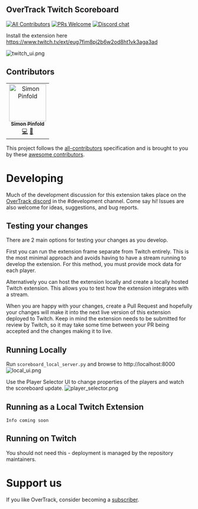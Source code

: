 OverTrack Twitch Scoreboard
---

[![All Contributors](https://img.shields.io/badge/all_contributors-1-orange.svg?style=flat-square)](#contributors)
[![PRs Welcome](https://img.shields.io/badge/PRs-welcome-brightgreen.svg?style=flat-square)](http://makeapullrequest.com)
[![Discord chat](https://img.shields.io/badge/chat-on_discord-008080.svg?style=flat-square)](https://discord.gg/JywstAB)

Install the extension here
https://www.twitch.tv/ext/eug7fim8pj2b6w2od8ht1vk3aga3ad

![twitch_ui.png](https://raw.githubusercontent.com/overtrack-gg/overtrack-twitch-extension/readme-images/twitch_ui.png)

## Contributors
<!-- ALL-CONTRIBUTORS-LIST:START - Do not remove or modify this section -->
<!-- prettier-ignore -->
<table><tr><td align="center"><a href="https://github.com/synap5e"><img src="https://avatars2.githubusercontent.com/u/2515062?v=4" width="100px;" alt="Simon Pinfold"/><br /><sub><b>Simon Pinfold</b></sub></a><br /><a href="https://github.com/overtrack-gg/overtrack-twitch-extension/commits?author=synap5e" title="Code">💻</a> <a href="#design-synap5e" title="Design">🎨</a></td></tr></table>
<!-- ALL-CONTRIBUTORS-LIST:END -->

This project follows the [all-contributors](https://github.com/all-contributors/all-contributors) specification and is 
brought to you by these [awesome contributors](./CONTRIBUTORS.md).

# Developing

Much of the development discussion for this extension takes place on the [OverTrack discord](https://discord.gg/JywstAB) in the #development channel.
Come say hi!
Issues are also welcome for ideas, suggestions, and bug reports.

## Testing your changes
There are 2 main options for testing your changes as you develop.

First you can run the extension frame separate from Twitch entirely. 
This is the most minimal approach and avoids having to have a stream running to develop the extension.
For this method, you must provide mock data for each player.

Alternatively you can host the extension locally and create a locally hosted Twitch extension.
This allows you to test how the extension integrates with a stream.

When you are happy with your changes, create a Pull Request and hopefully your changes will make it into the next 
live version of this extension deployed to Twitch. Keep in mind the extension needs to be submitted for review by
Twitch, so it may take some time between your PR being accepted and the changes making it to live.

## Running Locally

Run `scoreboard_local_server.py` and browse to http://localhost:8000
![local_ui.png](https://raw.githubusercontent.com/overtrack-gg/overtrack-twitch-extension/readme-images/local_ui.png)

Use the Player Selector UI to change properties of the players and watch the scoreboard update.
![player_selector.png](https://raw.githubusercontent.com/overtrack-gg/overtrack-twitch-extension/readme-images/player_selector.png)


## Running as a Local Twitch Extension

```
Info coming soon
```

## Running on Twitch

You should not need this - deployment is managed by the repository maintainers.

# Support us

If you like OverTrack, consider becoming a [subscriber](https://overtrack.gg/subscribe). 
